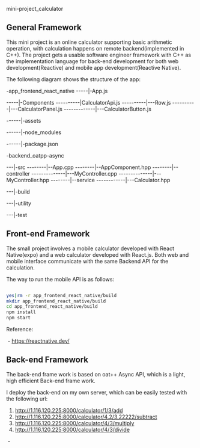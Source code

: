 mini-project_calculator



## General Framework

This mini project is an online calculator supporting basic arithmetic operation, with calculation happens on remote backend(implemented in C++). The project gets a usable software engineer framework with C++ as the implementation language for back-end development for both web development(Reactive) and mobile app development(Reactive Native).

The following diagram shows the structure of the app:

-app_frontend_react_native
-----|-App.js

-----|-Components
----------|CalculatorApi.js
----------|---Row.js
----------|---CalculatorPanel.js
-------------|---CalculatorButton.js

------|-assets

------|-node_modules

------|-package.json



-backend_oatpp-async

---|-src
--------|--App.cpp
--------|--AppComponent.hpp
--------|--controller
--------------|---MyController.cpp
--------------|---MyController.hpp
--------|--service
------------|---Calculator.hpp

---|-build

---|-utility

---|-test

## Front-end Framework

The small project involves a mobile calculator developed with React Native(expo) and a web calculator developed with React.js. Both web and mobile interface communicate with the same Backend API for the calculation.

The way to run the mobile API is as follows:

```sh

yes|rm -r app_frontend_react_native/build 
mkdir app_frontend_react_native/build 
cd app_frontend_react_native/build
npm install
npm start

```



Reference:

​	- https://reactnative.dev/

## Back-end Framework

The back-end frame work is based on oat++ Async API, which is a light, high efficient Back-end frame work.

I deploy the back-end on my own server, which can be easily tested with the following url:

1.  http://1.116.120.225:8000/calculator/1/3/add
2. http://1.116.120.225:8000/calculator/4.2/3.22222/subtract
3. http://1.116.120.225:8000/calculator/4/3/multiply
4. http://1.116.120.225:8000/calculator/4/3/divide



​	-
